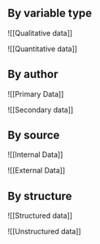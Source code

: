 ## By variable type

![[Qualitative data]]

![[Quantitative data]]


## By author

![[Primary Data]]

![[Secondary data]]

## By source

![[Internal Data]]

![[External Data]]

## By structure

![[Structured data]]

![[Unstructured data]]